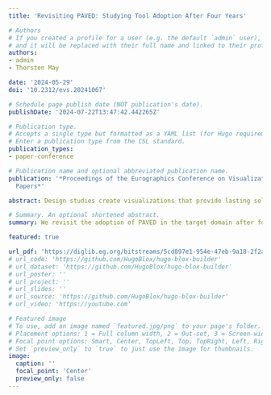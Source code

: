 ```yaml
---
title: 'Revisiting PAVED: Studying Tool Adoption After Four Years'

# Authors
# If you created a profile for a user (e.g. the default `admin` user), write the username (folder name) here
# and it will be replaced with their full name and linked to their profile.
authors:
- admin
- Thorsten May

date: '2024-05-29'
doi: '10.2312/evs.20241067'

# Schedule page publish date (NOT publication's date).
publishDate: '2024-07-22T13:47:42.442265Z'

# Publication type.
# Accepts a single type but formatted as a YAML list (for Hugo requirements).
# Enter a publication type from the CSL standard.
publication_types:
- paper-conference

# Publication name and optional abbreviated publication name.
publication: '*Proceedings of the Eurographics Conference on Visualization - Short
  Papers*'

abstract: Design studies create visualizations that provide lasting solutions to real-world problems. Yet, they rarely validate this goal. Validation of domain usefulness typically stops shortly after the end of a project. Following up on the long-term acceptance, however, can provide important indications of how well a tool addresses the true needs of target users. For an existing decision support tool, we close this gap by revisiting its adoption in the target domain after four years. Our survey reveals a small number of power-users and helps carve out factors that influence whether and how a tool is adopted in the intended work environment.

# Summary. An optional shortened abstract.
summary: We revisit the adoption of PAVED in the target domain after four years. Our survey reveals a small number of power-users and helps carve out factors that influence whether and how a tool is adopted in the intended work environment.

featured: true

url_pdf: 'https://diglib.eg.org/bitstreams/5cd897e1-954e-47eb-9a18-2f2a0b2af246/download'
# url_code: 'https://github.com/HugoBlox/hugo-blox-builder'
# url_dataset: 'https://github.com/HugoBlox/hugo-blox-builder'
# url_poster: ''
# url_project: ''
# url_slides: ''
# url_source: 'https://github.com/HugoBlox/hugo-blox-builder'
# url_video: 'https://youtube.com'

# Featured image
# To use, add an image named `featured.jpg/png` to your page's folder.
# Placement options: 1 = Full column width, 2 = Out-set, 3 = Screen-width
# Focal point options: Smart, Center, TopLeft, Top, TopRight, Left, Right, BottomLeft, Bottom, BottomRight
# Set `preview_only` to `true` to just use the image for thumbnails.
image:
  caption: ''
  focal_point: 'Center'
  preview_only: false
---
```


